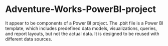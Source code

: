 # Adventure-Works-PowerBI-project
It appear to be components of a Power BI project. The .pbit file is a Power BI template, which includes predefined data models, visualizations, queries, and report layouts, but not the actual data. It is designed to be reused with different data sources. 
